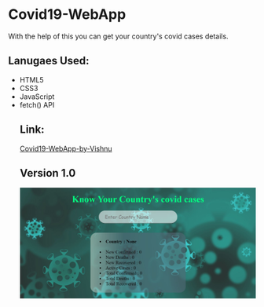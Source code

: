 # Covid19-WebApp
With the help of this you can get your country's covid cases details.
<h2>
  Lanugaes Used: </h2>
  <ul>
  <li>HTML5</li>
  <li>CSS3</li>
  <li>JavaScript</li>
  <li>fetch() API</li>
<h2>Link: </h2>
<a href="https://vishnupsingh523.github.io/Covid19-WebApp-by-Vishnu/">Covid19-WebApp-by-Vishnu</a>
  
<h2>Version 1.0 </h2>
<img src="img/version1.JPG">
